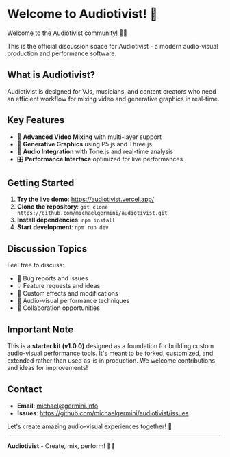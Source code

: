 # Welcome to Audiotivist! 🎵

Welcome to the Audiotivist community! 🎵✨

This is the official discussion space for Audiotivist - a modern audio-visual production and performance software.

## What is Audiotivist?

Audiotivist is designed for VJs, musicians, and content creators who need an efficient workflow for mixing video and generative graphics in real-time.

## Key Features

- 🎥 **Advanced Video Mixing** with multi-layer support
- 🎨 **Generative Graphics** using P5.js and Three.js
- 🎵 **Audio Integration** with Tone.js and real-time analysis
- 🎛️ **Performance Interface** optimized for live performances

## Getting Started

1. **Try the live demo**: https://audiotivist.vercel.app/
2. **Clone the repository**: `git clone https://github.com/michaelgermini/audiotivist.git`
3. **Install dependencies**: `npm install`
4. **Start development**: `npm run dev`

## Discussion Topics

Feel free to discuss:
- 🐛 Bug reports and issues
- 💡 Feature requests and ideas
- 🎨 Custom effects and modifications
- 🎵 Audio-visual performance techniques
- 🤝 Collaboration opportunities

## Important Note

This is a **starter kit (v1.0.0)** designed as a foundation for building custom audio-visual performance tools. It's meant to be forked, customized, and extended rather than used as-is in production. We welcome contributions and ideas for improvements!

## Contact

- **Email**: michael@germini.info
- **Issues**: https://github.com/michaelgermini/audiotivist/issues

Let's create amazing audio-visual experiences together! 🚀

---

**Audiotivist** - Create, mix, perform! 🎵✨
